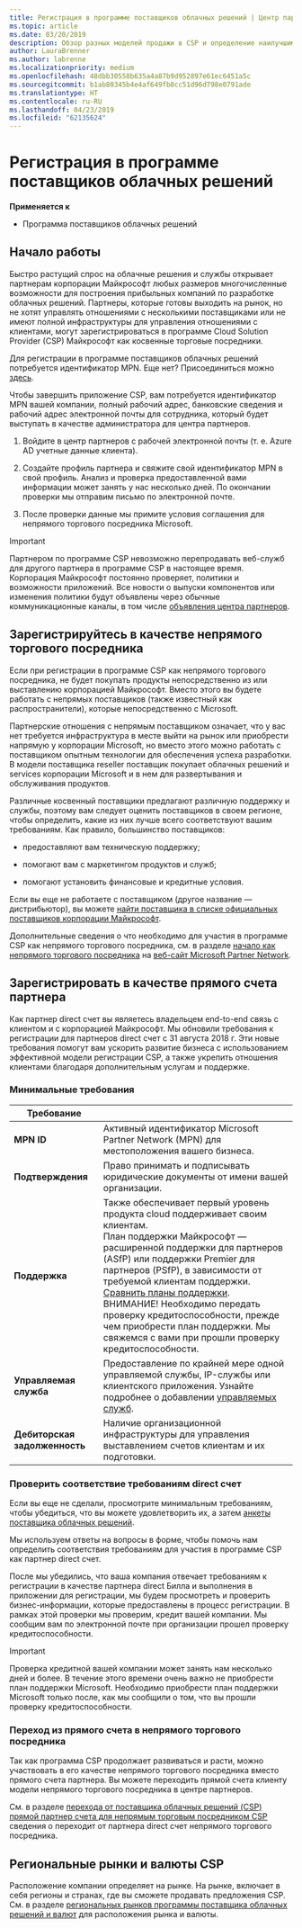 ```yaml
---
title: Регистрация в программе поставщиков облачных решений | Центр партнеров
ms.topic: article
ms.date: 03/20/2019
description: Обзор разных моделей продажи в CSP и определение наилучшим образом подходящей для вашего бизнеса
author: LauraBrenner
ms.author: labrenne
ms.localizationpriority: medium
ms.openlocfilehash: 48dbb30558b635a4a87b9d952897e61ec6451a5c
ms.sourcegitcommit: b1ab80345b4e4af649fb8cc51d96d798e0791ade
ms.translationtype: HT
ms.contentlocale: ru-RU
ms.lasthandoff: 04/23/2019
ms.locfileid: "62135624"
---
```

# <a name="enroll-in-the-cloud-solution-provider-program"></a>Регистрация в программе поставщиков облачных решений

**Применяется к**

- Программа поставщиков облачных решений  

## <a name="get-started"></a>Начало работы

Быстро растущий спрос на облачные решения и службы открывает партнерам корпорации Майкрософт любых размеров многочисленные возможности для построения прибыльных компаний по разработке облачных решений. Партнеры, которые готовы выходить на рынок, но не хотят управлять отношениями с несколькими поставщиками или не имеют полной инфраструктуры для управления отношениями с клиентами, могут зарегистрироваться в программе Cloud Solution Provider (CSP) Майкрософт как косвенные торговые посредники.

Для регистрации в программе поставщиков облачных решений потребуется идентификатор MPN. Еще нет? Присоединиться можно [здесь](https://epe.mspartner.microsoft.com/EPE/portal/en-US?partnerid=).

Чтобы завершить приложение CSP, вам потребуется идентификатор MPN вашей компании, полный рабочий адрес, банковские сведения и рабочий адрес электронной почты для сотрудника, который будет выступать в качестве администратора для центра партнеров.

1. Войдите в центр партнеров с рабочей электронной почты (т. е. Azure AD учетные данные клиента).

2. Создайте профиль партнера и свяжите свой идентификатор MPN в свой профиль.
Анализ и проверка предоставленной вами информации может занять у нас несколько дней. По окончании проверки мы отправим письмо по электронной почте.

3. После проверки данные мы примите условия соглашения для непрямого торгового посредника Microsoft.

> [!IMPORTANT]  
> Партнером по программе CSP невозможно перепродавать веб-служб для другого партнера в программе CSP в настоящее время. Корпорация Майкрософт постоянно проверяет, политики и возможности приложений. Все новости о выпуски компонентов или изменения политики будут объявлены через обычные коммуникационные каналы, в том числе [объявления центра партнеров](https://partner.microsoft.com/en-us/pcv/announcements).

## <a name="enroll-as-an-indirect-reseller"></a>Зарегистрируйтесь в качестве непрямого торгового посредника

Если при регистрации в программе CSP как непрямого торгового посредника, не будет покупать продукты непосредственно из или выставлению корпорацией Майкрософт. Вместо этого вы будете работать с непрямых поставщиков (также известный как распространители), которые непосредственно с Microsoft.

Партнерские отношения с непрямым поставщиком означает, что у вас нет требуется инфраструктура в месте выйти на рынок или приобрести напрямую у корпорации Microsoft, но вместо этого можно работать с поставщиком опытным технологии для обеспечения успеха разработки. В модели поставщика reseller поставщик покупает облачных решений и services корпорации Microsoft и в нем для развертывания и обслуживания продуктов.

Различные косвенный поставщики предлагают различную поддержку и службы, поэтому вам следует оценить поставщиков в своем регионе, чтобы определить, какие из них лучше всего соответствуют вашим требованиям. Как правило, большинство поставщиков:

- предоставляют вам техническую поддержку;

- помогают вам с маркетингом продуктов и служб;

- помогают установить финансовые и кредитные условия.

Если вы еще не работаете с поставщиком (другое название — дистрибьютор), вы можете [найти поставщика в списке официальных поставщиков корпорации Майкрософт](https://partnercenter.microsoft.com/partner/find-a-provider).

Дополнительные сведения о что необходимо для участия в программе CSP как непрямого торгового посредника, см. в разделе [начало как непрямого торгового посредника](https://partner.microsoft.com/cloud-solution-provider/whats-required) на [веб-сайт Microsoft Partner Network](https://partner.microsoft.com/). 

## <a name="enroll-as-a-direct-bill-partner"></a>Зарегистрировать в качестве прямого счета партнера

Как партнер direct счет вы являетесь владельцем end-to-end связь с клиентом и с корпорацией Майкрософт. Мы обновили требования к регистрации для партнеров direct счет с 31 августа 2018 г. Эти новые требования помогут вам ускорить развитие бизнеса с использованием эффективной модели регистрации CSP, а также укрепить отношения клиентами благодаря дополнительным услугам и поддержке. 

### <a name="minimum-requirements"></a>Минимальные требования

|**Требование**|                             |
|--------------------------------|--------------------------------------------------------------|
|**MPN ID**   |Активный идентификатор Microsoft Partner Network (MPN) для местоположения вашего бизнеса.    |
|**Подтверждения**   |Право принимать и подписывать юридические документы от имени вашей организации.|
|**Поддержка**   |Также обеспечивает первый уровень продукта cloud поддерживает своим клиентам. <br>План поддержки Майкрософт — расширенной поддержки для партнеров (ASfP) или поддержки Premier для партнеров (PSfP), в зависимости от требуемой клиентам поддержки. [Сравнить планы поддержки](https://partner.microsoft.com/en-US/support/partnersupport).<br> ВНИМАНИЕ! Необходимо передать проверку кредитоспособности, прежде чем приобрести план поддержки. Мы свяжемся с вами при прошли проверку кредитоспособности. |
|**Управляемая служба**   |Предоставление по крайней мере одной управляемой службы, IP-службы или клиентского приложения. Узнайте подробнее о добавлении [управляемых служб](https://partner.microsoft.com/en-US/business-opportunities/managed-services-provider).|
|**Дебиторская задолженность** |Наличие организационной инфраструктуры для управления выставлением счетов клиентам и их подготовки.

### <a name="verify-direct-bill-eligibility"></a>Проверить соответствие требованиям direct счет

Если вы еще не сделали, просмотрите минимальным требованиям, чтобы убедиться, что вы можете удовлетворить их, а затем [анкеты поставщика облачных решений](https://partner.microsoft.com/cloud-solution-provider/assessment).

Мы используем ответы на вопросы в форме, чтобы помочь нам определить соответствия требованиям для участия в программе CSP как партнер direct счет.

После мы убедились, что ваша компания отвечает требованиям к регистрации в качестве партнера direct Билла и выполнения в приложении для регистрации, мы будем просмотреть и проверить бизнес-информации, которые предоставлены в процесс регистрации. В рамках этой проверки мы проверим, кредит вашей компании. Мы сообщим вам по электронной почте при организации прошел проверку кредитоспособности.

>[!IMPORTANT]
>Проверка кредитной вашей компании может занять нам несколько дней и более. В течение этого времени очень важно не приобрести план поддержки Microsoft. Необходимо приобрести план поддержки Microsoft только после, как мы сообщили о том, что вы прошли проверку кредитоспособности.

### <a name="transition-from-direct-bill-to-indirect-reseller"></a>Переход из прямого счета в непрямого торгового посредника

Так как программа CSP продолжает развиваться и расти, можно участвовать в его качестве непрямого торгового посредника вместо прямого счета партнера. Вы можете переходить прямой счета клиенту модели непрямого торгового посредника в центре партнеров.

См. в разделе [перехода от поставщика облачных решений (CSP) прямой партнер счета для непрямым торговым посредником CSP](transition-direct-to-indirect.md) сведения о переходит от партнера direct счет непрямого торгового посредника.

## <a name="csp-regional-markets-and-currencies"></a>Региональные рынки и валюты CSP

Расположение компании определяет на рынке. На рынке, включает в себя регионы и странах, где вы сможете продавать предложения CSP. См. в разделе [региональных рынков программы поставщика облачных решений и валют](regional-authorization-overview.md) для расположения рынка и валюты.

